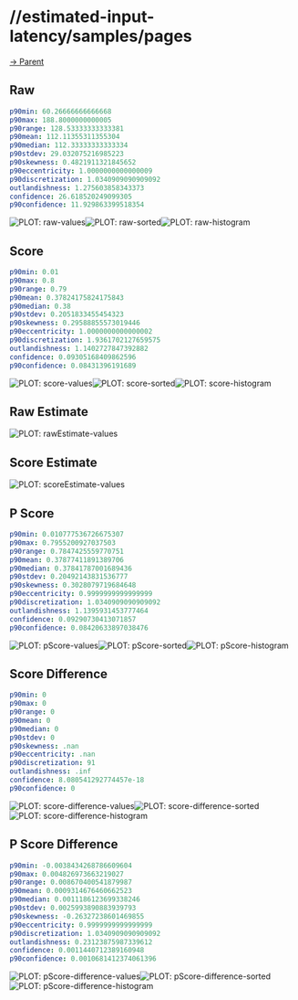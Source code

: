 
# //estimated-input-latency/samples/pages

[→ Parent](../..)


## Raw


```yaml
p90min: 60.26666666666668
p90max: 188.8000000000005
p90range: 128.53333333333381
p90mean: 112.11355311355304
p90median: 112.33333333333334
p90stdev: 29.032075216985223
p90skewness: 0.4821911321845652
p90eccentricity: 1.0000000000000009
p90discretization: 1.0340909090909092
outlandishness: 1.275603858343373
confidence: 26.618520249099305
p90confidence: 11.929863399518354

```

![PLOT: raw-values](./raw/values.svg)![PLOT: raw-sorted](./raw/sorted.svg)![PLOT: raw-histogram](./raw/histogram.svg)
## Score


```yaml
p90min: 0.01
p90max: 0.8
p90range: 0.79
p90mean: 0.37824175824175843
p90median: 0.38
p90stdev: 0.2051833455454323
p90skewness: 0.29588855573019446
p90eccentricity: 1.0000000000000002
p90discretization: 1.9361702127659575
outlandishness: 1.1402727847392882
confidence: 0.09305168409862596
p90confidence: 0.08431396191689

```

![PLOT: score-values](./score/values.svg)![PLOT: score-sorted](./score/sorted.svg)![PLOT: score-histogram](./score/histogram.svg)
## Raw Estimate

![PLOT: rawEstimate-values](./rawEstimate/values.svg)
## Score Estimate

![PLOT: scoreEstimate-values](./scoreEstimate/values.svg)
## P Score


```yaml
p90min: 0.010777536726675307
p90max: 0.7955200927037503
p90range: 0.7847425559770751
p90mean: 0.37877411891389706
p90median: 0.37841787001689436
p90stdev: 0.20492143831536777
p90skewness: 0.3028079719684648
p90eccentricity: 0.9999999999999999
p90discretization: 1.0340909090909092
outlandishness: 1.1395931453777464
confidence: 0.09290730413071857
p90confidence: 0.08420633897038476

```

![PLOT: pScore-values](./pScore/values.svg)![PLOT: pScore-sorted](./pScore/sorted.svg)![PLOT: pScore-histogram](./pScore/histogram.svg)
## Score Difference


```yaml
p90min: 0
p90max: 0
p90range: 0
p90mean: 0
p90median: 0
p90stdev: 0
p90skewness: .nan
p90eccentricity: .nan
p90discretization: 91
outlandishness: .inf
confidence: 8.080541292774457e-18
p90confidence: 0

```

![PLOT: score-difference-values](./score-difference/values.svg)![PLOT: score-difference-sorted](./score-difference/sorted.svg)![PLOT: score-difference-histogram](./score-difference/histogram.svg)
## P Score Difference


```yaml
p90min: -0.0038434268786609604
p90max: 0.004826973663219027
p90range: 0.008670400541879987
p90mean: 0.0009314676460662523
p90median: 0.0011186123699338246
p90stdev: 0.0025993890883939793
p90skewness: -0.26327238601469855
p90eccentricity: 0.9999999999999999
p90discretization: 1.0340909090909092
outlandishness: 0.23123875987339612
confidence: 0.0011440712389160948
p90confidence: 0.0010681412374061396

```

![PLOT: pScore-difference-values](./pScore-difference/values.svg)![PLOT: pScore-difference-sorted](./pScore-difference/sorted.svg)![PLOT: pScore-difference-histogram](./pScore-difference/histogram.svg)
